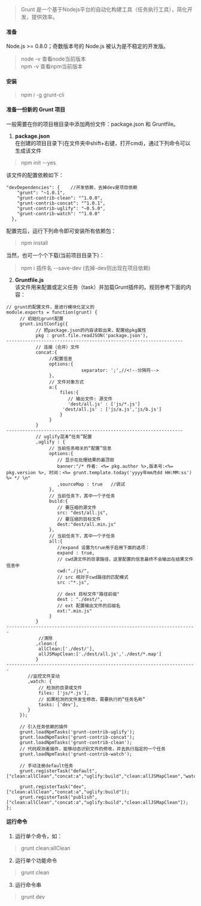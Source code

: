 > Grunt 是一个基于Nodejs平台的自动化构建工具（任务执行工具），简化开发，提供效率。
#### 准备
Node.js >= 0.8.0；奇数版本号的 Node.js 被认为是不稳定的开发版。
> node -v    查看node当前版本       
> npm -v    查看npm当前版本 
#### 安装
> npm i -g grunt-cli
#### 准备一份新的 Grunt 项目
一般需要在你的项目根目录中添加两份文件：package.json 和 Gruntfile。
1. **package.json**      
在创建的项目目录下(在文件夹中shift+右键，打开cmd)，通过下列命令可以生成该文件
> npm init --yes

该文件的配置依赖如下：

```
"devDependencies": {    //开发依赖，去掉dev是项目依赖
    "grunt": "~1.0.1",
    "grunt-contrib-clean": "^1.0.0",
    "grunt-contrib-concat": "^1.0.1",
    "grunt-contrib-uglify": "~0.5.0",
    "grunt-contrib-watch": "^1.0.0"
  },
```
配置完后，运行下列命令即可安装所有依赖包：
> npm install

当然，也可一个个下载(当前项目目录下)：
> npm i 插件名 --save-dev   (去掉-dev则出现在项目依赖)
2. **Gruntfile.js**     
该文件用来配置或定义任务（task）并加载Grunt插件的。规则参考下面的内容：
```
// grunt的配置文件，是进行模块化定义的
module.exports = function(grunt) {
     // 初始化grunt配置
     grunt.initConfig({
           // 把package.json的内容读取出来，配置给pkg属性
           pkg : grunt.file.readJSON('package.json'),	
------------------------------------------------------------------           
           // 连接（合并）文件
           concat:{
                //配置信息
                options:{
                            separator: ';',//<!--分隔符-->
                },
                // 文件对象方式
                a:{
                    files:{
                       // 输出文件: 源文件
                       'dest/all.js' : ['js/*.js']
                     'dest/all.js' : ['js/a.js','js/b.js']
                    }
                }
           }
------------------------------------------------------------------           
           // uglify混淆“任务”配置
           ,uglify : {
                // 当前任务相关的“配置”信息
                options:{
                   // 显示在处理结果的最顶部
                   banner:"/* 作者: <%= pkg.author %>,版本号:<%= pkg.version %>, 时间：<%= grunt.template.today('yyyy年mm月dd HH:MM:ss') %> */ \n"
                   ,sourceMap : true   //调试
                },
                // 当前任务下，其中一个子任务
                build:{
                   // 要压缩的源文件
                   src: "dest/all.js",
                   // 要压缩的目标文件
                   dest:"dest/all.min.js"
                },
                // 当前任务下，其中一个子任务
                all:{
                   //expand 设置为true用于启用下面的选项：
                   expand : true,
                   // cwd源文件的目录路径，这里配置的信息最终不会输出在结果文件信息中
                   cwd:"./js/",
                   // src 相对于cwd路径的匹配模式
                   src :"*.js",
                   
                   // dest 目标文件"路径前缀"
                   dest : "./dest/",
                   // ext 配置输出文件的后缀名
                   ext:".min.js"
                }
           }
-----------------------------------------------------------------------
            //清除
           ,clean:{
           	allClean:['./dest/'],
           	allJSMapClean:['./dest/all.js','./dest/*.map']
           }
-----------------------------------------------------------------------
        //监控文件变动
        ,watch: {
        	// 检测的目录或文件
            files: ['js/*.js'],
            // 如果检测的文件发生修改，需要执行的“任务名称”
            tasks: ['dev'],
        }
     });
     
     // 引入任务依赖的插件
     grunt.loadNpmTasks('grunt-contrib-uglify');
     grunt.loadNpmTasks('grunt-contrib-concat');
     grunt.loadNpmTasks('grunt-contrib-clean');
     // 代码观测者插件，能够动态识别文件的修改，并去执行指定的一个任务
     grunt.loadNpmTasks('grunt-contrib-watch');
     
     // 手动注册default任务
     grunt.registerTask("default",["clean:allClean","concat:a","uglify:build","clean:allJSMapClean","watch"]);
     
     grunt.registerTask("dev",["clean:allClean","concat:a","uglify:build"]);
     grunt.registerTask("publish",["clean:allClean","concat:a","uglify:build","clean:allJSMapClean"]);
};
```
#### 运行命令
1. 运行单个命令，如：
> grunt clean:allClean
2. 运行单个功能命令
> grunt clean
3. 运行命令串
> grunt dev